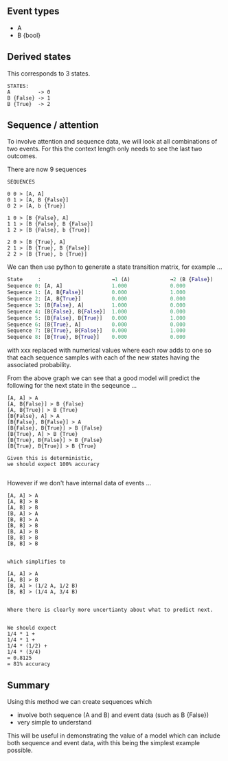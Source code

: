 




## Event types

  - A
  - B {bool}

## Derived states

This corresponds to 3 states. 


```
STATES:
A         -> 0
B {False} -> 1
B {True}  -> 2
```

## Sequence / attention

To involve attention and sequence data, we will look at all combinations of two events.
For this the context length only needs to see the last two outcomes.

There are now 9 sequences

```
SEQUENCES

0 0 > [A, A]
0 1 > [A, B {False}]
0 2 > [A, b {True}]

1 0 > [B {False}, A]
1 1 > [B {False}, B {False}]
1 2 > [B {False}, b {True}]

2 0 > [B {True}, A]
2 1 > [B {True}, B {False}]
2 2 > [B {True}, b {True}]
```

We can then use python to generate a state transition matrix, for example ...

```Python
State     :                       →1 (A)             →2 (B {False})    →3 (B {True})
Sequence 0: [A, A]                1.000              0.000              0.000
Sequence 1: [A, B{False}]         0.000              1.000              0.000
Sequence 2: [A, B{True}]          0.000              0.000              1.000
Sequence 3: [B{False}, A]         1.000              0.000              0.000
Sequence 4: [B{False}, B{False}]  1.000              0.000              0.000
Sequence 5: [B{False}, B{True}]   0.000              1.000              0.000
Sequence 6: [B{True}, A]          0.000              0.000              1.000
Sequence 7: [B{True}, B{False}]   0.000              1.000              0.000
Sequence 8: [B{True}, B{True}]    0.000              0.000              1.000
```

with xxx replaced with numerical values where each row adds to one so that each sequence samples with each of the new states having the associated probability.

From the above graph we can see that a good model will predict the following for the next state in the seqeunce  ... 

```
[A, A] > A
[A, B{False}] > B {False}
[A, B{True}] > B {True}
[B{False}, A] > A
[B{False}, B{False}] > A
[B{False}, B{True}] > B {False}
[B{True}, A] > B {True}
[B{True}, B{False}] > B {False}
[B{True}, B{True}] > B {True}

Given this is deterministic, 
we should expect 100% accuracy


```


However if we don't have internal data of events ... 


```
[A, A] > A
[A, B] > B
[A, B] > B
[B, A] > A
[B, B] > A
[B, B] > B
[B, A] > B
[B, B] > B
[B, B] > B 


which simplifies to 

[A, A] > A
[A, B] > B
[B, A] > (1/2 A, 1/2 B)
[B, B] > (1/4 A, 3/4 B)


Where there is clearly more uncertianty about what to predict next.


We should expect 
1/4 * 1 +
1/4 * 1 +
1/4 * (1/2) +
1/4 * (3/4) 
= 0.8125
= 81% accuracy

```





## Summary

Using this method we can create sequences which 
  - involve both sequence (A and B) and event data (such as B {False})
  - very simple to understand

This will be useful in demonstrating the value of a model which can include both
sequence and event data, with this being the simplest example possible. 